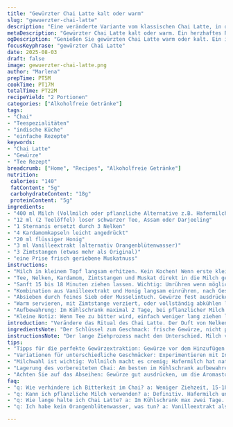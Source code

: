 ```yaml
---
title: "Gewürzter Chai Latte kalt oder warm"
slug: "gewuerzter-chai-latte"
description: "Eine veränderte Variante vom klassischen Chai Latte, in der Gewürze wie Sternanis durch Nelken ersetzt wurden, mehr Zimt und ein Hauch Muskat die Tiefe erhöhen. Milchmenge reduziert, süßer mit Honig statt Zucker. Milch wird langsam erhitzt, damit sich die Aromen gut verbinden ohne zu kochen. Der Aufguss zieht länger, damit die Gewürze stärker dominieren, dann alles gut abgesiebt. Warm und kalt trinkbar. Perfekt für Gewürzliebhaber, die einen Twist wollen, aber gluten-, nuss- und eifrei. Vegetarisch und ohne künstliche Zusätze. Typisch cremig, leicht süßlich, mit würziger Wärme. "
metaDescription: "Gewürzter Chai Latte kalt oder warm. Ein herzhaftes Rezept mit Nelken, Zimt und Honig, das den klassischen Chai auf spannende Weise verwandelt."
ogDescription: "Genießen Sie gewürzten Chai Latte warm oder kalt. Ein intensives Aroma mit Honig und Gewürzen für alle, die das Besondere suchen."
focusKeyphrase: "gewürzter Chai Latte"
date: 2025-08-03
draft: false
image: gewuerzter-chai-latte.png
author: "Marlena"
prepTime: PT5M
cookTime: PT17M
totalTime: PT22M
recipeYield: "2 Portionen"
categories: ["Alkoholfreie Getränke"]
tags:
- "Chai"
- "Teespezialitäten"
- "indische Küche"
- "einfache Rezepte"
keywords:
- "Chai Latte"
- "Gewürze"
- "Tee Rezept"
breadcrumb: ["Home", "Recipes", "Alkoholfreie Getränke"]
nutrition: 
 calories: "140"
 fatContent: "5g"
 carbohydrateContent: "18g"
 proteinContent: "5g"
ingredients:
- "400 ml Milch (Vollmilch oder pflanzliche Alternative z.B. Hafermilch)"
- "12 ml (2 Teelöffel) loser schwarzer Tee, Assam oder Darjeeling"
- "1 Sternanis ersetzt durch 3 Nelken"
- "4 Kardamomkapseln leicht angedrückt"
- "20 ml flüssiger Honig"
- "3 ml Vanilleextrakt (alternativ Orangenblütenwasser)"
- "3 Zimtstangen (etwas mehr als Original)"
- "eine Prise frisch geriebene Muskatnuss"
instructions:
- "Milch in kleinem Topf langsam erhitzen. Kein Kochen! Wenn erste kleine Bläschen, Temperatur etwas reduzieren."
- "Tee, Nelken, Kardamom, Zimtstangen und Muskat direkt in die Milch geben."
- "Sanft 15 bis 18 Minuten ziehen lassen. Wichtig: Umrühren wenn möglich, damit sich Gewürze öffnen; Geruch wird intensiver, Oberfläche leicht veschäumt."
- "Kombination aus Vanilleextrakt und Honig langsam einrühren, nach Geschmack anpassen, schmeckt süßer und aromatischer als Zucker."
- "Absieben durch feines Sieb oder Musselintuch. Gewürze fest ausdrücken, sonst milchige Textur stört."
- "Warm servieren, mit Zimtstange verziert, oder vollständig abkühlen lassen im Kühlschrank – eiskalt ebenfalls gut, Eiswürfel optional."
- "Aufbewahrung: Im Kühlschrank maximal 2 Tage, bei pflanzlicher Milch vorher kurz aufschäumen, sonst entfaltet sich Aroma nicht."
- "Kleine Notiz: Wenn Tee zu bitter wird, einfach weniger lang ziehen lassen, sonst zu dominant; Alternative Gewürze Ingwer oder schwarzer Pfeffer geben extra Kick."
introduction: "Verändere das Ritual des Chai Latte. Der Duft von Nelken füllt die Luft statt der gewohnten Lakritznote vom Sternanis. Milch reduziert, mehr Zimt, ein Hauch Muskat und Honig süßen feiner. Ziehen lassen dauert etwas länger, um die Gewürze zu entfalten – Geduld zahlt sich aus. Vanilleeversion durch Orangenblütenwasser ersetzt, gibt florale Frische. Warm oder kalt, beides geht – kalt ist erfrischend und ein kleines Abenteuer. Tee sorgfältig gewählt: Assam gibt Tiefe, Darjeeling mehr Florales. Die Mischung lässt sich anpassen, je nach Stimmung. Gute Milch bzw Pflanzendrink ist Basis vom Geschmack. Einfach den Duft der Gewürze wahrnehmen, wenn die Milch leise brodelt, weiß man: gleich ist es soweit. Honig süßt subtil und rundet die Essenz ab. Tipp: Immer Gewürze leicht knacken, bringt Aroma schnell frei. Kein Kochen, niedrige Temperatur erhalten, so bleibt Milch cremig. Kleine Schritte, großer Effekt."
ingredientsNote: "Der Schlüssel zum Geschmack: frische Gewürze, nicht pulverisiert. Nelken statt Sternanis, für Wärme mit etwas scharfer Würze. Kardamom frisch zerdrückt, Zimtstangen muffeln nicht, sondern entfalten beim Ziehen süße Harztöne. Dosierung erhöht gegenüber klassischem Rezept, aber Vorsicht vor Bitterkeit. Milchmenge reduziert leicht, damit alles inklusive Süße nicht verwässert wird. Honig anstatt Zucker bringt Tiefe, Ahornsirup ist Alternative, Agave auch möglich. Vanilleextrakt, kein Aroma aus dem Supermarkt mit künstlicher Note, sondern echtes Extrakt oder Orangenblütenwasser frisch. Für Laktoseintoleranz Hafer- oder Sojamilch benutzen - nicht alle milchfreien Varianten eignen sich, hier Hafer am besten cremeweich. Frischer Ingwer, wenn gewünscht, hauchdünn schneiden, für zusätzlichen Schub."
instructionsNote: "Der lange Ziehprozess macht den Unterschied. Milch vorsichtig auf 70-80 Grad erhitzen, keine Blasen, sonst wird die Textur unangenehm und Gewürze bitter. Zutaten direkt in heiße Milch, nicht vorher oder später, damit sich die Aromen langsam entfalten. Leichtes Umrühren alle paar Minuten. Nach spätestens 18 Minuten ziehen, solange bis die Luft würzig duftet und die Farbe satt, bernsteinfarben ist. Abseihen, eventuell durch feines Tuch zum Restentfernen. Honig im letzten Schritt einrühren, damit er sein volles Aroma behält. Heiß servieren mit Zimtstange oder abkühlen für kalte Variante. Kalt unbedingt nochmals kräftig umrühren vor Genuss, denn Gewürzöle setzen sich ab. Wer Zeitdruck hat, kann die Gewürze im Mörser etwas zerkleinern, dann braucht es weniger Ziehzeit, aber gern selbst ausprobieren. Nie kochen lassen, das zerstört Frische und Harmonie. Die Essenz liegt in langsamem Kontakt von Milch und Gewürzen."
tips:
- "Tipps für die perfekte Gewürzextraktion: Gewürze vor dem Hinzufügen anstoßen. Das erhöht die Aromaentfaltung. Wenn die Milch langsam erhitzt wird, nicht vergessen; Temperatur überprüfen, 70 bis 80 Grad sind optimal. Vor dem ersten Blubbern abziehen. Nichts überkochen; Rezepte mit Geduld befolgen, das Aroma entfaltet sich."
- "Variationen für unterschiedliche Geschmäcker: Experimentieren mit Ingwer. Frisch oder getrocknet; beides bringt einen scharfen Kick. Zimtstangen können mehr Zimtgeschmack bringen. Kardamom sollte leicht angedrückt werden, um die Öle und Aromen zu aktivieren. Honig hat eine bessere Balance als Zucker, probieren Sie Ahornsirup bei Bedarf."
- "Milchwahl ist wichtig: Vollmilch macht es cremig; Hafermilch hat natürliche Süße. Sojamilch eignet sich gut für Eiweiß; etwas dicker. Koschere oder glutenfreie Optionen; Teemischung prüfen. Doch entscheiden Sie basierend auf Vorlieben. Frische Zutaten sind entscheidend; Gewürze vorher riechen."
- "Lagerung des vorbereiteten Chai: Am besten im Kühlschrank aufbewahren. Länger als zwei Tage, das Aroma leidet. Aufschäumen vor dem Servieren nicht vergessen. Kalt genießen, aber vor dem Genießen gut umrühren. Gewürzöle setzen sich ab. Das ergibt eine trübe Textur, nicht ansprechend. "
- "Achten Sie auf das Abseihen: Gewürze gut ausdrücken, um die Aromastoffe zu erhalten. Feines Sieb nutzen; kein Rest soll in das Getränk gelangen. Lieber direkt abseihen, als später zu rekonstruieren. Übermäßige Extraktion führt zu Bitterkeit. Man will einen ausgewogenen Geschmack."
faq:
- "q: Wie verhindere ich Bitterkeit im Chai? a: Weniger Ziehzeit, 15-18 Minuten. Zimt und Muskat: nur Prise. Gewürze sollten frisch sein. Unbedingt durch ein feines Sieb abseihen. Bittere Rückstände vermeiden."
- "q: Kann ich pflanzliche Milch verwenden? a: Definitiv. Hafermilch und Sojamilch sind empfehlenswert. Cremigkeit bleibt erhalten. Am besten frisch kaufen. Ein paar Stunden vorher aufschäumen. Das Aroma entwickelt sich besser."
- "q: Wie lange halte ich Chai Latte? a: Im Kühlschrank max zwei Tage. Vor dem Servieren gut umrühren. Wenn er kalt serviert wird, unbedingt wieder an die Oberfläche bringen. Aroma ist sonst nicht optimal."
- "q: Ich habe kein Orangenblütenwasser, was tun? a: Vanilleextrakt als Ersatz nutzen. Schmeckt auch hervorragend. Experimentieren lohnt sich. Andere Aromen ausprobieren, vielleicht Mandel- oder Zimt-Extract.  Immer auf Qualität achten."

---
```

